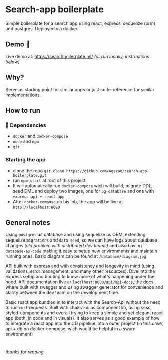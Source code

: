 # Search-app boilerplate
Simple boilerplate for a search app using react, express, sequelize (orm) and postgres. Deployed via docker.

## Demo 🚀
Live demo at: <a href="https://searchboilerplate.ml/" target="_blank">https://searchboilerplate.ml/</a> _(or run locally, instructions below)_

## Why?
Serve as starting point for similar apps or just code-reference for similar implementations.

## How to run
### 📲 Dependencies
- `docker` and `docker-compose`
- `node` and `npm`
- `git`

### Starting the app
- clone the repo `git clone https://github.com/Agezao/search-app-boilerplate.git`
- run `npm start` at root of this project
- It will automatically run `docker-compose` wich will build, migrate DDL, seed DML and deploy two images, one for `pg-database` and one with `express api + react app`
- After `docker-compose` do his job, the app will be live at `http://localhost:8080`

## General notes
Using `postgres` as database and using sequelize as ORM, extending sequelize `migrations` and `data seed`, so we can have logs about database changes _(old problem with distributed dev teams)_ and also having `database-as-code` making it easy to setup new environments and maintain running ones. Basic diagram can be found at `/database/diagram.jpg`

API built with express and with consistency and longevity in mind (using validations, error management, and many other resources). Dive into the express setup and booting to know more of what's happening under the hood. API documentation live ar `localhost:8080/api/api-docs`, the docs where built with swagger and using swagger generator for convenience and clarity between the dev team on the development time.

Basic react app bundled in to interact with the Search-Api without the need to run `curl` requests. Built with chakra-ui as component lib, using scss, styled-components and overall trying to keep a simple and yet elegant react app (both, in code and in visuals). It also serves as a good example of how to integrate a react app into the CD pipeline into a outer project (in this case, api + db on docker-compose, wich would be helpful in a swarn environment)

# 
_thanks for reading_
